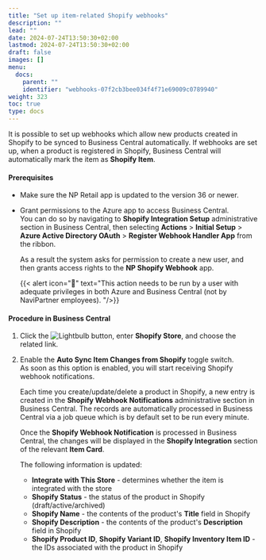 ```yaml
---
title: "Set up item-related Shopify webhooks"
description: ""
lead: ""
date: 2024-07-24T13:50:30+02:00
lastmod: 2024-07-24T13:50:30+02:00
draft: false
images: []
menu:
  docs:
    parent: ""
    identifier: "webhooks-07f2cb3bee034f4f71e69009c0789940"
weight: 323
toc: true
type: docs
---
```


It is possible to set up webhooks which allow new products created in Shopify to be synced to Business Central automatically. If webhooks are set up, when a product is registered in Shopify, Business Central will automatically mark the item as **Shopify Item**.

#### Prerequisites

- Make sure the NP Retail app is updated to the version 36 or newer.
- Grant permissions to the Azure app to access Business Central.       
  You can do so by navigating to **Shopify Integration Setup** administrative section in Business Central, then selecting **Actions** > **Initial Setup** > **Azure Active Directory OAuth** > **Register Webhook Handler App** from the ribbon.         

  As a result the system asks for permission to create a new user, and then grants access rights to the **NP Shopify Webhook** app.     

  {{< alert icon="📝" text="This action needs to be run by a user with adequate privileges in both Azure and Business Central (not by NaviPartner employees). "/>}}

#### Procedure in Business Central

1. Click the ![Lightbulb](Lightbulb_icon.PNG) button, enter **Shopify Store**, and choose the related link.  
2. Enable the **Auto Sync Item Changes from Shopify** toggle switch.       
   As soon as this option is enabled, you will start receiving Shopify webhook notifications.        

   Each time you create/update/delete a product in Shopify, a new entry is created in the **Shopify Webhook Notifications** administrative section in Business Central. The records are automatically processed in Business Central via a job queue which is by default set to be run every minute. 

   Once the **Shopify Webhook Notification** is processed in Business Central, the changes will be displayed in the **Shopify Integration** section of the relevant **Item Card**.       

   The following information is updated:
   - **Integrate with This Store** - determines whether the item is integrated with the store
   - **Shopify Status** - the status of the product in Shopify (draft/active/archived)
   - **Shopify Name** - the contents of the product's **Title** field in Shopify
   - **Shopify Description** - the contents of the product's **Description** field in Shopify
   - **Shopify Product ID**, **Shopify Variant ID**, **Shopify Inventory Item ID** - the IDs associated with the product in Shopify
